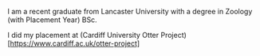 I am a recent graduate from Lancaster University with a degree in Zoology (with Placement Year) BSc.

I did my placement at (Cardiff University Otter Project) [https://www.cardiff.ac.uk/otter-project]